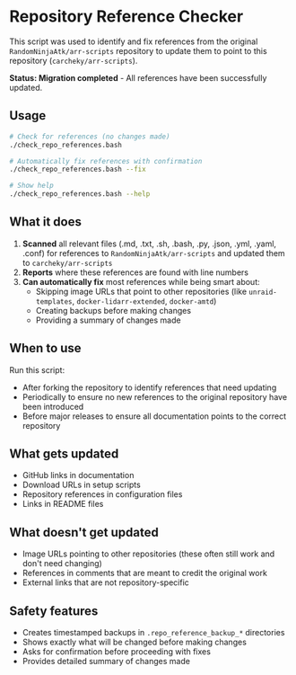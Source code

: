 # Repository Reference Checker

This script was used to identify and fix references from the original `RandomNinjaAtk/arr-scripts` repository to update them to point to this repository (`carcheky/arr-scripts`). 

**Status: Migration completed** - All references have been successfully updated.

## Usage

```bash
# Check for references (no changes made)
./check_repo_references.bash

# Automatically fix references with confirmation
./check_repo_references.bash --fix

# Show help
./check_repo_references.bash --help
```

## What it does

1. **Scanned** all relevant files (.md, .txt, .sh, .bash, .py, .json, .yml, .yaml, .conf) for references to `RandomNinjaAtk/arr-scripts` and updated them to `carcheky/arr-scripts`
2. **Reports** where these references are found with line numbers
3. **Can automatically fix** most references while being smart about:
   - Skipping image URLs that point to other repositories (like `unraid-templates`, `docker-lidarr-extended`, `docker-amtd`)
   - Creating backups before making changes
   - Providing a summary of changes made

## When to use

Run this script:
- After forking the repository to identify references that need updating
- Periodically to ensure no new references to the original repository have been introduced
- Before major releases to ensure all documentation points to the correct repository

## What gets updated

- GitHub links in documentation
- Download URLs in setup scripts  
- Repository references in configuration files
- Links in README files

## What doesn't get updated

- Image URLs pointing to other repositories (these often still work and don't need changing)
- References in comments that are meant to credit the original work
- External links that are not repository-specific

## Safety features

- Creates timestamped backups in `.repo_reference_backup_*` directories
- Shows exactly what will be changed before making changes
- Asks for confirmation before proceeding with fixes
- Provides detailed summary of changes made